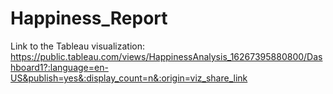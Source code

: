 # Happiness_Report
Link to the Tableau visualization: https://public.tableau.com/views/HappinessAnalysis_16267395880800/Dashboard1?:language=en-US&publish=yes&:display_count=n&:origin=viz_share_link
